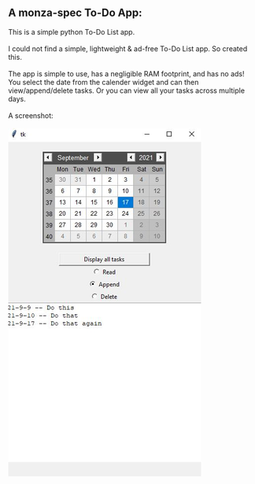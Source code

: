 ## A monza-spec To-Do App:
This is a simple python To-Do List app.<br><br>
I could not find a simple, lightweight & ad-free To-Do List app. So created this.<br><br>
The app is simple to use, has a negligible RAM footprint, and has no ads!<br>
You select the date from the calender widget and can then view/append/delete tasks. Or you can view 
all your tasks across multiple days.<br>
<br>A screenshot:<br><br>
<kbd>![alt text](Capture.JPG)</kbd>
